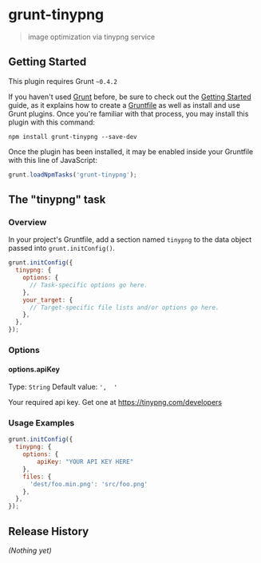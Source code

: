 # grunt-tinypng

> image optimization via tinypng service

## Getting Started
This plugin requires Grunt `~0.4.2`

If you haven't used [Grunt](http://gruntjs.com/) before, be sure to check out the [Getting Started](http://gruntjs.com/getting-started) guide, as it explains how to create a [Gruntfile](http://gruntjs.com/sample-gruntfile) as well as install and use Grunt plugins. Once you're familiar with that process, you may install this plugin with this command:

```shell
npm install grunt-tinypng --save-dev
```

Once the plugin has been installed, it may be enabled inside your Gruntfile with this line of JavaScript:

```js
grunt.loadNpmTasks('grunt-tinypng');
```

## The "tinypng" task

### Overview
In your project's Gruntfile, add a section named `tinypng` to the data object passed into `grunt.initConfig()`.

```js
grunt.initConfig({
  tinypng: {
    options: {
      // Task-specific options go here.
    },
    your_target: {
      // Target-specific file lists and/or options go here.
    },
  },
});
```

### Options

#### options.apiKey
Type: `String`
Default value: `',  '`

Your required api key. Get one at https://tinypng.com/developers

### Usage Examples

```js
grunt.initConfig({
  tinypng: {
    options: {
        apiKey: "YOUR API KEY HERE"
    },
    files: {
      'dest/foo.min.png': 'src/foo.png'
    },
  },
});
```

## Release History
_(Nothing yet)_
